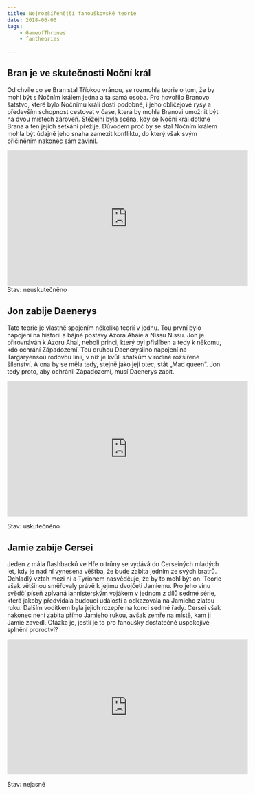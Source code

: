 ```yaml
---
title: Nejrozšířenější fanouškovské teorie
date: 2018-06-06
tags: 
    - GameofThrones
    - fantheories
   
---
```

Bran je ve skutečnosti Noční král
-----------------------------------

Od chvíle co se Bran stal Tříokou vránou, se rozmohla teorie o tom, že by mohl být s Nočním králem jedna a ta samá osoba. Pro hovořilo Branovo šatstvo, které bylo Nočnímu králi dosti podobné, i jeho obličejové rysy a především schopnost cestovat v čase, která by mohla Branovi umožnit být na dvou místech zároveň. Stěžejní byla scéna, kdy se Noční král dotkne Brana a ten jejich setkání přežije. Důvodem proč by se stal Nočním králem mohla být údajně jeho snaha zamezit konfliktu, do který však svým přičiněním nakonec sám zavinil. 

<iframe width="560" height="315" src="https://www.youtube.com/embed/6Mr076-xwo4" frameborder="0" allow="accelerometer; autoplay; encrypted-media; gyroscope; picture-in-picture" allowfullscreen></iframe>
Stav: neuskutečněno

Jon zabije Daenerys
-------------------------------------

Tato teorie je vlastně spojením několika teorií v jednu. Tou první bylo napojení na historii a bájné postavy Azora Ahaie a Nissu Nissu. Jon je přirovnáván k Azoru Ahai, neboli princi, který byl přislíben a tedy k někomu, kdo ochrání Západozemí. Tou druhou Daenerysiino napojení na Targaryensou rodovou linii, v níž je kvůli sňatkům v rodině rozšířené šílenství. A ona by se měla tedy, stejně jako její otec, stát „Mad queen“. Jon tedy proto, aby ochránil Západozemí, musí Daenerys zabít. 
<iframe width="560" height="315" src="https://www.youtube.com/embed/T2WCCJLtRfg" frameborder="0" allow="accelerometer; autoplay; encrypted-media; gyroscope; picture-in-picture" allowfullscreen></iframe>

Stav: uskutečněno

Jamie zabije Cersei
----------------------

Jeden z mála flashbacků ve Hře o trůny se vydává do Cerseiných mladých let, kdy je nad ní vynesena věštba, že bude zabita jedním ze svých bratrů. Ochladlý vztah mezi ní a Tyrionem nasvědčuje, že by to mohl být on. Teorie však většinou směřovaly právě k jejímu dvojčeti Jamiemu. Pro jeho vinu svědčí píseň zpívaná lannisterským vojákem v jednom z dílů sedmé série, která jakoby předvídala budoucí události a odkazovala na Jamieho zlatou ruku. Dalším vodítkem byla jejich rozepře na konci sedmé řady. Cersei však nakonec není zabita přímo Jamieho rukou, avšak zemře na místě, kam ji Jamie zavedl. Otázka je, jestli je to pro fanoušky dostatečně uspokojivé splnění proroctví?

<iframe width="560" height="315" src="https://www.youtube.com/embed/DFcXXP7NSV8" frameborder="0" allow="accelerometer; autoplay; encrypted-media; gyroscope; picture-in-picture" allowfullscreen></iframe>

Stav: nejasné











